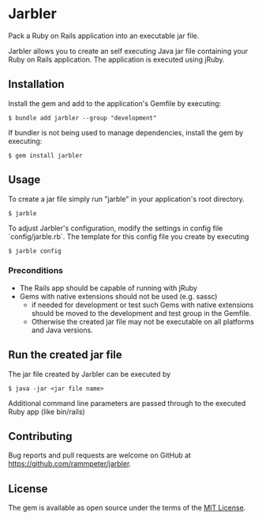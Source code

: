 # Jarbler
Pack a Ruby on Rails application into an executable jar file.

Jarbler allows you to create an self executing Java jar file containing your Ruby on Rails application.
The application is executed using jRuby.

## Installation

Install the gem and add to the application's Gemfile by executing:

    $ bundle add jarbler --group "development"

If bundler is not being used to manage dependencies, install the gem by executing:

    $ gem install jarbler

## Usage

To create a jar file simply run "jarble" in your application's root directory.

    $ jarble
    
To adjust Jarbler's configuration, modify the settings in config file ´config/jarble.rb´. The template for this config file you create by executing

    $ jarble config

### Preconditions
* The Rails app should be capable of running with jRuby
* Gems with native extensions should not be used (e.g. sassc)
  * if needed for development or test such Gems with native extensions should be moved to the development and test group in the Gemfile.
  * Otherwise the created jar file may not be executable on all platforms and Java versions.

## Run the created jar file
The jar file created by Jarbler can be executed by

    $ java -jar <jar file name>
    
Additional command line parameters are passed through to the executed Ruby app (like bin/rails)
## Contributing

Bug reports and pull requests are welcome on GitHub at https://github.com/rammpeter/jarbler.

## License

The gem is available as open source under the terms of the [MIT License](https://opensource.org/licenses/MIT).
